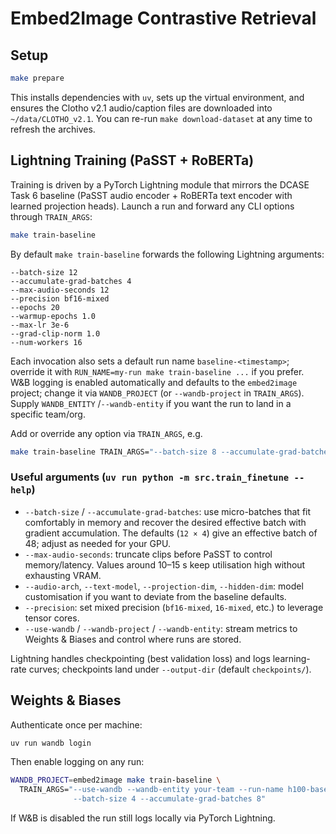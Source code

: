 # Embed2Image Contrastive Retrieval

## Setup

```bash
make prepare
```

This installs dependencies with `uv`, sets up the virtual environment, and
ensures the Clotho v2.1 audio/caption files are downloaded into
`~/data/CLOTHO_v2.1`. You can re-run `make download-dataset` at any time to
refresh the archives.

## Lightning Training (PaSST + RoBERTa)

Training is driven by a PyTorch Lightning module that mirrors the DCASE Task 6
baseline (PaSST audio encoder + RoBERTa text encoder with learned projection
heads). Launch a run and forward any CLI options through `TRAIN_ARGS`:

```bash
make train-baseline
```

By default `make train-baseline` forwards the following Lightning arguments:

```
--batch-size 12
--accumulate-grad-batches 4
--max-audio-seconds 12
--precision bf16-mixed
--epochs 20
--warmup-epochs 1.0
--max-lr 3e-6
--grad-clip-norm 1.0
--num-workers 16
```

Each invocation also sets a default run name `baseline-<timestamp>`; override it
with `RUN_NAME=my-run make train-baseline ...` if you prefer. W&B logging is
enabled automatically and defaults to the `embed2image` project; change it via
`WANDB_PROJECT` (or `--wandb-project` in `TRAIN_ARGS`). Supply `WANDB_ENTITY` /`--wandb-entity`
if you want the run to land in a specific team/org.

Add or override any option via `TRAIN_ARGS`, e.g.

```bash
make train-baseline TRAIN_ARGS="--batch-size 8 --accumulate-grad-batches 4"
```

### Useful arguments (`uv run python -m src.train_finetune --help`)

- `--batch-size` / `--accumulate-grad-batches`: use micro-batches that fit
  comfortably in memory and recover the desired effective batch with gradient
  accumulation. The defaults (`12 × 4`) give an effective batch of 48; adjust as
  needed for your GPU.
- `--max-audio-seconds`: truncate clips before PaSST to control memory/latency.
  Values around 10–15 s keep utilisation high without exhausting VRAM.
- `--audio-arch`, `--text-model`, `--projection-dim`, `--hidden-dim`: model
  customisation if you want to deviate from the baseline defaults.
- `--precision`: set mixed precision (`bf16-mixed`, `16-mixed`, etc.) to leverage
  tensor cores.
- `--use-wandb` / `--wandb-project` / `--wandb-entity`: stream metrics to
  Weights & Biases and control where runs are stored.

Lightning handles checkpointing (best validation loss) and logs learning-rate
curves; checkpoints land under `--output-dir` (default `checkpoints/`).

## Weights & Biases

Authenticate once per machine:

```bash
uv run wandb login
```

Then enable logging on any run:

```bash
WANDB_PROJECT=embed2image make train-baseline \
  TRAIN_ARGS="--use-wandb --wandb-entity your-team --run-name h100-baseline \
              --batch-size 4 --accumulate-grad-batches 8"
```

If W&B is disabled the run still logs locally via PyTorch Lightning.
